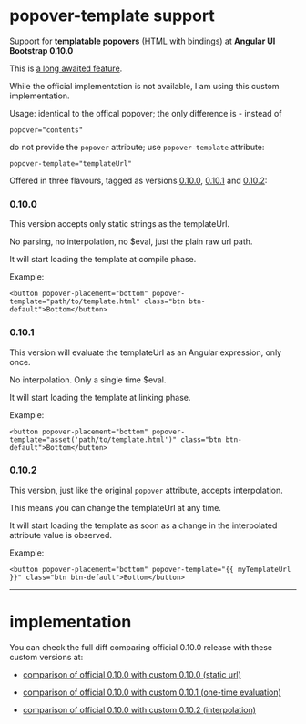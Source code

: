 popover-template support
========================

Support for **templatable popovers** (HTML with bindings) at **Angular UI Bootstrap 0.10.0** 

This is [a long awaited feature](https://github.com/angular-ui/bootstrap/issues/220).

While the official implementation is not available, I am using this custom implementation.

Usage: identical to the offical popover; the only difference is - instead of

    popover="contents"

do not provide the `popover` attribute; use `popover-template` attribute:

    popover-template="templateUrl"


Offered in three flavours, tagged as versions [0.10.0](https://github.com/jbruni/bootstrap-bower-jbruni/blob/0.10.0/ui-bootstrap-tpls.js), [0.10.1](https://github.com/jbruni/bootstrap-bower-jbruni/blob/0.10.1/ui-bootstrap-tpls.js) and [0.10.2](https://github.com/jbruni/bootstrap-bower-jbruni/blob/0.10.2/ui-bootstrap-tpls.js):

### 0.10.0

This version accepts only static strings as the templateUrl.

No parsing, no interpolation, no $eval, just the plain raw url path.

It will start loading the template at compile phase.

Example:

    <button popover-placement="bottom" popover-template="path/to/template.html" class="btn btn-default">Bottom</button>

### 0.10.1

This version will evaluate the templateUrl as an Angular expression, only once.

No interpolation. Only a single time $eval.

It will start loading the template at linking phase.

Example:

    <button popover-placement="bottom" popover-template="asset('path/to/template.html')" class="btn btn-default">Bottom</button>

### 0.10.2

This version, just like the original `popover` attribute, accepts interpolation.

This means you can change the templateUrl at any time.

It will start loading the template as soon as a change in the interpolated attribute value is observed.

Example:

    <button popover-placement="bottom" popover-template="{{ myTemplateUrl }}" class="btn btn-default">Bottom</button>


---------

implementation
==============

You can check the full diff comparing official 0.10.0 release with these custom versions at:

- [comparison of official 0.10.0 with custom 0.10.0 (static url)](https://github.com/jbruni/bootstrap-bower-jbruni/commit/1df12bba3e20e49b0ba36e6171bdba5c9255b3f7)

- [comparison of official 0.10.0 with custom 0.10.1 (one-time evaluation)](https://github.com/jbruni/bootstrap-bower-jbruni/commit/7ba84d7e660a27274e82535cd1ef7eebfd1e22d5)

- [comparison of official 0.10.0 with custom 0.10.2 (interpolation)](https://github.com/jbruni/bootstrap-bower-jbruni/commit/4a41c1e8d34ca9b4f8c7cd3862814fe4f8ae250b)

